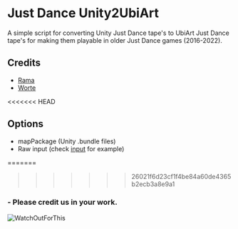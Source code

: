 # Just Dance Unity2UbiArt

A simple script for converting Unity Just Dance tape's to UbiArt Just Dance tape's for making them playable in older Just Dance games (2016-2022).


## Credits

 - [Rama](https://github.com/rama0dev)
 - [Worte](https://github.com/wortestudios)

<<<<<<< HEAD
## Options

 - mapPackage (Unity .bundle files)
 - Raw input (check [input](/Itaybl14/Unity2UbiArt/tree/main/input/MapName) for example)

=======
>>>>>>> 26021f6d23cf1f4be84a60de4365b2ecb3a8e9a1
### - Please credit us in your work.

![WatchOutForThis](http://media.discordapp.net/attachments/890634122299605044/1045046253714690159/Unity2UbiArt.png)
